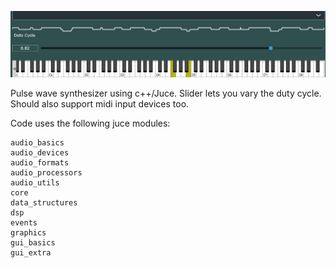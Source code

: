 ![gui image](layout.png)

Pulse wave synthesizer using c++/Juce. Slider lets you vary the duty cycle. Should also support midi input devices too.

Code uses the following juce modules:
```
audio_basics
audio_devices
audio_formats
audio_processors
audio_utils
core
data_structures
dsp
events
graphics
gui_basics
gui_extra
```